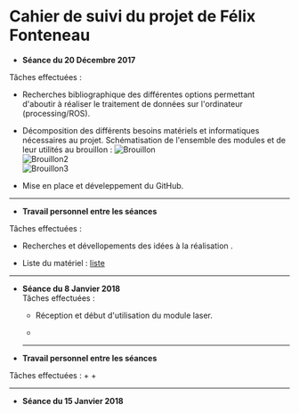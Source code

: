 # Cahier de suivi du projet de Félix Fonteneau


- **Séance du 20 Décembre 2017**

Tâches effectuées :

  + Recherches bibliographique des différentes options permettant d'aboutir à réaliser le traitement de données sur l'ordinateur (processing/ROS).

  + Décomposition des différents besoins matériels et informatiques nécessaires au projet. Schématisation de l'ensemble des modules et de leur utilités au brouillon : 
  ![Brouillon](/documentation/Images/Schéma_brouillon1.jpg)  
  ![Brouillon2](/documentation/Images/Schéma_brouillon2.jpg)  
  ![Brouillon3](/documentation/Images/Schéma_brouillon3.jpg)
  
  + Mise en place et déveleppement du GitHub.  
  
***  

- **Travail personnel entre les séances**  

Tâches effectuées :
  + Recherches et dévellopements des idées à la réalisation .  
  
  + Liste du matériel : [liste](/documentation/liste_du_materiel.md)
 
  ***  

- **Séance du 8 Janvier 2018**  
Tâches effectuées :
  + Réception et début d'utilisation du module laser.  
  
  + 
  
  ***  
- **Travail personnel entre les séances**  

Tâches effectuées :
  + 
  + 
  
  ***  

- **Séance du 15 Janvier 2018**

